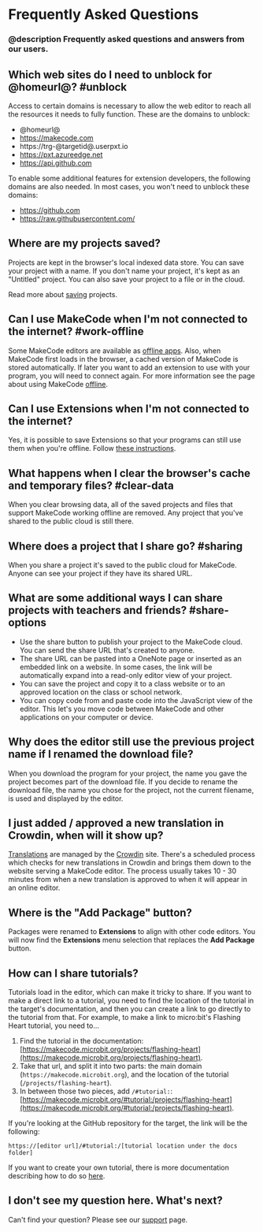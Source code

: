 # Frequently Asked Questions

### @description Frequently asked questions and answers from our users.

## Which web sites do I need to unblock for @homeurl@? #unblock

Access to certain domains is necessary to allow the web editor to reach all the resources it needs to fully function. These are the domains to unblock:

* @homeurl@
* https://makecode.com
* https://trg-@targetid@.userpxt.io
* https://pxt.azureedge.net
* https://api.github.com

To enable some additional features for extension developers, the following domains are also needed. In most cases, you won't need to unblock these domains:

* https://github.com
* https://raw.githubusercontent.com/

## Where are my projects saved?

Projects are kept in the browser's local indexed data store. You can save your project with a name. If you don't name your project, it's kept as an "Untitled" project. You can also save your project to a file or in the cloud.

Read more about [saving](/save) projects.

## Can I use MakeCode when I'm not connected to the internet? #work-offline

Some MakeCode editors are available as [offline apps](/offline). Also, when MakeCode first loads in the browser, a cached version of MakeCode is stored automatically. If later you want to add an extension to use with your program, you will need to connect again. For more information see the page about using MakeCode [offline](/offline).

## Can I use Extensions when I'm not connected to the internet?

Yes, it is possible to save Extensions so that your programs can still use them when you're offline. Follow [these instructions](/offline#extensions).

## What happens when I clear the browser's cache and temporary files? #clear-data

When you clear browsing data, all of the saved projects and files that support MakeCode working offline are removed. Any project that you've shared to the public cloud is still there.

## Where does a project that I share go? #sharing

When you share a project it's saved to the public cloud for MakeCode. Anyone can see your project if they have its shared URL.

## What are some additional ways I can share projects with teachers and friends? #share-options

* Use the share button to publish your project to the MakeCode cloud. You can send the share URL that's created to anyone.
* The share URL can be pasted into a OneNote page or inserted as an embedded link on a website. In some cases, the link will be automatically expand into a read-only editor view of your project.
* You can save the project and copy it to a class website or to an approved location on the class or school network.
* You can copy code from and paste code into the JavaScript view of the editor. This let's you move code between MakeCode and other applications on your computer or device.

## Why does the editor still use the previous project name if I renamed the download file?

When you download the program for your project, the name you gave the project becomes part of the download file. If you decide to rename the download file, the name you chose for the project, not the current filename, is used and displayed by the editor.

## I just added / approved a new translation in Crowdin, when will it show up?

[Translations](https://makecode.com/translate) are managed by the [Crowdin](https://crowdin.com/project/kindscript) site. There's a scheduled process which checks for new translations in Crowdin and brings them down to the website serving a MakeCode editor. The process usually takes 10 - 30 minutes from when a new translation is approved to when it will appear in an online editor.

## Where is the "Add Package" button?

Packages were renamed to **Extensions** to align with other code editors. You will now find the **Extensions** menu selection that replaces the **Add Package** button.

## How can I share tutorials?

Tutorials load in the editor, which can make it tricky to share.
If you want to make a direct link to a tutorial, you need to find the location of the tutorial in the target's documentation, and then you can create a link to go directly to the tutorial from that.
For example, to make a link to micro:bit's Flashing Heart tutorial, you need to...

1. Find the tutorial in the documentation: [https://makecode.microbit.org/projects/flashing-heart](https://makecode.microbit.org/projects/flashing-heart).
2. Take that url, and split it into two parts: the main domain (`https://makecode.microbit.org`), and the location of the tutorial (`/projects/flashing-heart`).
3. In between those two pieces, add `/#tutorial:`: [https://makecode.microbit.org/#tutorial:/projects/flashing-heart](https://makecode.microbit.org/#tutorial:/projects/flashing-heart).

If you're looking at the GitHub repository for the target, the link will be the following:

    https://[editor url]/#tutorial:/[tutorial location under the docs folder]

If you want to create your own tutorial, there is more documentation describing how to do so [here](https://makecode.com/writing-docs/user-tutorials).

## I don't see my question here. What's next?

Can't find your question? Please see our [support](/support) page.
